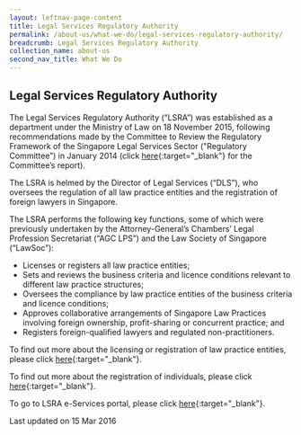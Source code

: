 ```yaml
---
layout: leftnav-page-content
title: Legal Services Regulatory Authority
permalink: /about-us/what-we-do/legal-services-regulatory-authority/
breadcrumb: Legal Services Regulatory Authority
collection_name: about-us
second_nav_title: What We Do
---
```


Legal Services Regulatory Authority
---

The Legal Services Regulatory Authority (“LSRA”) was established as a department under the Ministry of Law on 18 November 2015, following recommendations made by the Committee to Review the Regulatory Framework of the Singapore Legal Services Sector ("Regulatory Committee”) in January 2014 (click [here](/files/Final-Report-of-the-Committee-to-Review-the-Reg-Framework-of-the-Spore-Legal-Sector.pdf/){:target="_blank"} for the Committee’s report).

The LSRA is helmed by the Director of Legal Services (“DLS”), who oversees the regulation of all law practice entities and the registration of foreign lawyers in Singapore.

The LSRA performs the following key functions, some of which were previously undertaken by the Attorney-General’s Chambers’ Legal Profession Secretariat (“AGC LPS”) and the Law Society of Singapore (“LawSoc”):

<ul>
  <li>Licenses or registers all law practice entities;</li>
  <li>Sets and reviews the business criteria and licence conditions relevant to different law practice structures;</li>
  <li>Oversees the compliance by law practice entities of the business criteria and licence conditions;</li>
  <li>Approves collaborative arrangements of Singapore Law Practices involving foreign ownership, profit-sharing or concurrent practice; and</li>
  <li>Registers foreign-qualified lawyers and regulated non-practitioners.</li>
</ul>


To find out more about the licensing or registration of law practice entities, please click [here](/law-practice-entities-and-lawyers/licensing-or-registration-of-law-practice-entities/types-of-licence-or-registration/){:target="_blank"}.
  
To find out more about the registration of individuals, please click [here](/law-practice-entities-and-lawyers/registration-of-individuals/types-of-individual-registration/){:target="_blank"}.

To go to LSRA e-Services portal, please click [here](https://www.mlaw.gov.sg/eservices/lsra/lsra-home/){:target="_blank"}.

<p class="right-side-updated">Last updated on 15 Mar 2016</p>
